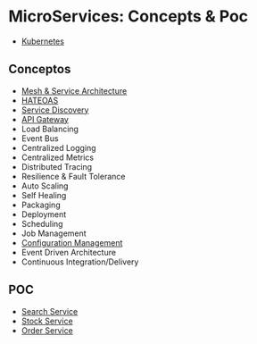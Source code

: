 # MicroServices: Concepts & Poc

- [Kubernetes](Kubernetes.md)

## Conceptos

- [Mesh & Service Architecture](conceptos/MASA.md)
- [HATEOAS](conceptos/HATEOAS.md)
- [Service Discovery](conceptos/discovery.md)
- [API Gateway](conceptos/apigateway.md)
- Load Balancing
- Event Bus
- Centralized Logging
- Centralized Metrics
- Distributed Tracing
- Resilience & Fault Tolerance
- Auto Scaling
- Self Healing
- Packaging
- Deployment
- Scheduling
- Job Management
- [Configuration Management](conceptos/config.md)
- Event Driven Architecture
- Continuous Integration/Delivery

## POC

- [Search Service](SearchService/README.md)
- [Stock Service](StockService/README.md)
- [Order Service](OrderService/README.md)